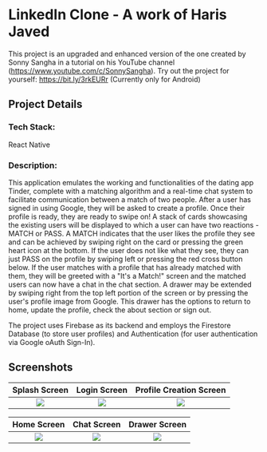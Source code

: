 # LinkedIn Clone - A work of Haris Javed

This project is an upgraded and enhanced version of the one created by Sonny Sangha in a tutorial on his YouTube channel (https://www.youtube.com/c/SonnySangha).
Try out the project for yourself: https://bit.ly/3rkEURr (Currently only for Android)

## Project Details

### Tech Stack:
React Native

### Description:

This application emulates the working and functionalities of the dating app Tinder, complete with a matching algorithm and a real-time chat system to facilitate communication between a match of two people. After a user has signed in using Google, they will be asked to create a profile. Once their profile is ready, they are ready to swipe on! A stack of cards showcasing the existing users will be displayed to which a user can have two reactions - MATCH or PASS. A MATCH indicates that the user likes the profile they see and can be achieved by swiping right on the card or pressing the green heart icon at the bottom. If the user does not like what they see, they can just PASS on the profile by swiping left or pressing the red cross button below. If the user matches with a profile that has already matched with them, they will be greeted with a "It's a Match!" screen and the matched users can now have a chat in the chat section. A drawer may be extended by swiping right from the top left portion of the screen or by pressing the user's profile image from Google. This drawer has the options to return to home, update the profile, check the about section or sign out.

The project uses Firebase as its backend and employs the Firestore Database (to store user profiles) and Authentication (for user authentication via Google oAuth Sign-In).

## Screenshots

Splash Screen             |  Login Screen             |   Profile Creation Screen
:-------------------------:|:-------------------------:|:-------------------------:
![](https://user-images.githubusercontent.com/72334266/145680399-9bbe9f19-b54b-4d68-849c-a2243b71c5a8.png)  |  ![](https://user-images.githubusercontent.com/72334266/145680407-b7bd9a55-ea21-4b78-ae7f-3c886e2fc678.png)  |  ![](https://user-images.githubusercontent.com/72334266/145680564-6a6f0787-92c0-4ba5-8332-014d8c88e7be.png)

Home Screen             |  Chat Screen             |   Drawer Screen
:-------------------------:|:-------------------------:|:-------------------------:
![](https://user-images.githubusercontent.com/72334266/145681213-48e05771-db4d-4836-9ff1-996673757787.png)  |  ![](https://user-images.githubusercontent.com/72334266/145681225-797267f8-dc32-4c73-a5ba-0f0a43610b15.png)  |  ![](https://user-images.githubusercontent.com/72334266/145681246-24a950b6-3926-4eef-8276-3f7afb69043e.png)
